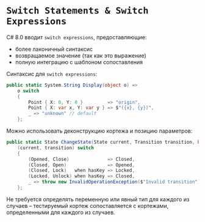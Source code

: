 ﻿# ```Switch Statements & Switch Expressions```

C# 8.0 вводит ```switch expressions```, предоставляющие:
* более лаконичный синтаксис
* возвращаемое значение (так как это выражение)
* полную интеграцию с шаблоном сопоставления

Синтаксис для ```switch expressions```:
```c#
public static System.String Display(object o) =>
    o switch
    {
        Point { X: 0, Y: 0 }         => "origin",
        Point { X: var x, Y: var y } => $"({x}, {y})",
        _ => "unknown" // default
    };
```

Можно использовать деконструкцию кортежа и позицию параметров:
```c#
public static State ChangeState(State current, Transition transition, bool hasKey) =>
    (current, transition) switch
    {
        (Opened, Close)              => Closed,
        (Closed, Open)               => Opened,
        (Closed, Lock)   when hasKey => Locked,
        (Locked, Unlock) when hasKey => Closed,
        _ => throw new InvalidOperationException($"Invalid transition")
    };
```
Не требуется определять переменную или явный тип для каждого из случаев
 – тестируемый кортеж сопоставляется с кортежами, определенными для
каждого из случаев.

